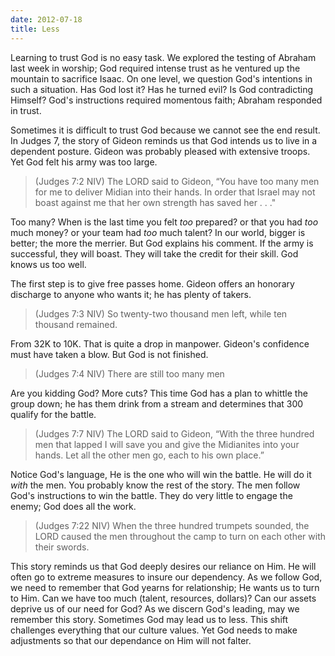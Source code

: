 ```yaml
---
date: 2012-07-18
title: Less
---
```


Learning to trust God is no easy task. We explored the testing of Abraham last week in worship; God required intense trust as he ventured up the mountain to sacrifice Isaac. On one level, we question God's intentions in such a situation. Has God lost it? Has he turned evil? Is God contradicting Himself? God's instructions required momentous faith; Abraham responded in trust. 



Sometimes it is difficult to trust God because we cannot see the end result. In Judges 7, the story of Gideon reminds us that God intends us to live in a dependent posture. Gideon was probably pleased with extensive troops. Yet God felt his army was too large.

>(Judges 7:2 NIV) The LORD said to Gideon, “You have too many men for me to deliver Midian into their hands. In order that Israel may not boast against me that her own strength has saved her . . ."

Too many? When is the last time you felt *too* prepared? or that you had *too* much money? or your team had *too* much talent? In our world, bigger is better; the more the merrier. But God explains his comment. If the army is successful, they will boast. They will take the credit for their skill. God knows us too well.

The first step is to give free passes home. Gideon offers an honorary discharge to anyone who wants it; he has plenty of takers.

>(Judges 7:3 NIV) So twenty-two thousand men left, while ten thousand remained.

From 32K to 10K. That is quite a drop in manpower. Gideon's confidence must have taken a blow. But God is not finished. 

>(Judges 7:4 NIV) There are still too many men

Are you kidding God? More cuts? This time God has a plan to whittle the group down; he has them drink from a stream and determines that 300 qualify for the battle. 

>(Judges 7:7 NIV) The LORD said to Gideon, “With the three hundred men that lapped I will save you and give the Midianites into your hands. Let all the other men go, each to his own place.”

Notice God's language, He is the one who will win the battle. He will do it *with* the men. You probably know the rest of the story. The men follow God's instructions to win the battle. They do very little to engage the enemy; God does all the work.

>(Judges 7:22 NIV) When the three hundred trumpets sounded, the LORD caused the men throughout the camp to turn on each other with their swords.

This story reminds us that God deeply desires our reliance on Him. He will often go to extreme measures to insure our dependency. As we follow God, we need to remember that God yearns for relationship; He wants us to turn to Him. Can we have too much (talent, resources, dollars)? Can our assets deprive us of our need for God? As we discern God's leading, may we remember this story. Sometimes God may lead us to less. This shift challenges everything that our culture values. Yet God needs to make adjustments so that our dependance on Him will not falter.
